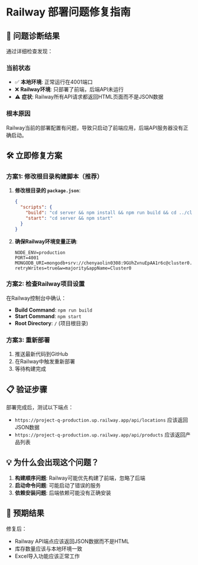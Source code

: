 # Railway 部署问题修复指南

## 🚨 问题诊断结果

通过详细检查发现：

### 当前状态
- ✅ **本地环境**: 正常运行在4001端口
- ❌ **Railway环境**: 只部署了前端，后端API未运行
- ⚠️  **症状**: Railway所有API请求都返回HTML页面而不是JSON数据

### 根本原因
Railway当前的部署配置有问题，导致只启动了前端应用，后端API服务器没有正确启动。

## 🛠️ 立即修复方案

### 方案1: 修改根目录构建脚本（推荐）

1. **修改根目录的 `package.json`**:
   ```json
   {
     "scripts": {
       "build": "cd server && npm install && npm run build && cd ../client && npm install && npm run build",
       "start": "cd server && npm start"
     }
   }
   ```

2. **确保Railway环境变量正确**:
   ```
   NODE_ENV=production
   PORT=4001
   MONGODB_URI=mongodb+srv://chenyaolin0308:9GUhZvnuEpAA1r6c@cluster0.0dhi0qc.mongodb.net/Storage?retryWrites=true&w=majority&appName=Cluster0
   ```

### 方案2: 检查Railway项目设置

在Railway控制台中确认：
- **Build Command**: `npm run build`
- **Start Command**: `npm start`
- **Root Directory**: `/` (项目根目录)

### 方案3: 重新部署

1. 推送最新代码到GitHub
2. 在Railway中触发重新部署
3. 等待构建完成

## 📋 验证步骤

部署完成后，测试以下端点：
- `https://project-q-production.up.railway.app/api/locations` 应该返回JSON数据
- `https://project-q-production.up.railway.app/api/products` 应该返回产品列表

## 💡 为什么会出现这个问题？

1. **构建顺序问题**: Railway可能优先构建了前端，忽略了后端
2. **启动命令问题**: 可能启动了错误的服务
3. **依赖安装问题**: 后端依赖可能没有正确安装

## 🎯 预期结果

修复后：
- Railway API端点应该返回JSON数据而不是HTML
- 库存数量应该与本地环境一致
- Excel导入功能应该正常工作 